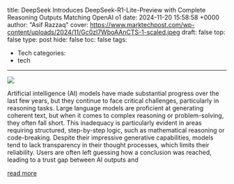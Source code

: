 title: DeepSeek Introduces DeepSeek-R1-Lite-Preview with Complete Reasoning Outputs Matching OpenAI o1
date: 2024-11-20 15:58:58 +0000
author: "Asif Razzaq"
cover: https://www.marktechpost.com/wp-content/uploads/2024/11/Gc0zl7WboAAnCTS-1-scaled.jpeg
draft: false
top: false
type: post
hide: false
toc: false
tags:
  - Tech
categories:
  - tech
---

![](https://www.marktechpost.com/wp-content/uploads/2024/11/Gc0zl7WboAAnCTS-1-scaled.jpeg)

Artificial intelligence (AI) models have made substantial progress over the last few years, but they continue to face critical challenges, particularly in reasoning tasks. Large language models are proficient at generating coherent text, but when it comes to complex reasoning or problem-solving, they often fall short. This inadequacy is particularly evident in areas requiring structured, step-by-step logic, such as mathematical reasoning or code-breaking. Despite their impressive generative capabilities, models tend to lack transparency in their thought processes, which limits their reliability. Users are often left guessing how a conclusion was reached, leading to a trust gap between AI outputs and

[read more](https://www.marktechpost.com/2024/11/20/deepseek-introduces-deepseek-r1-lite-preview-with-complete-reasoning-outputs-matching-openai-o1/)
